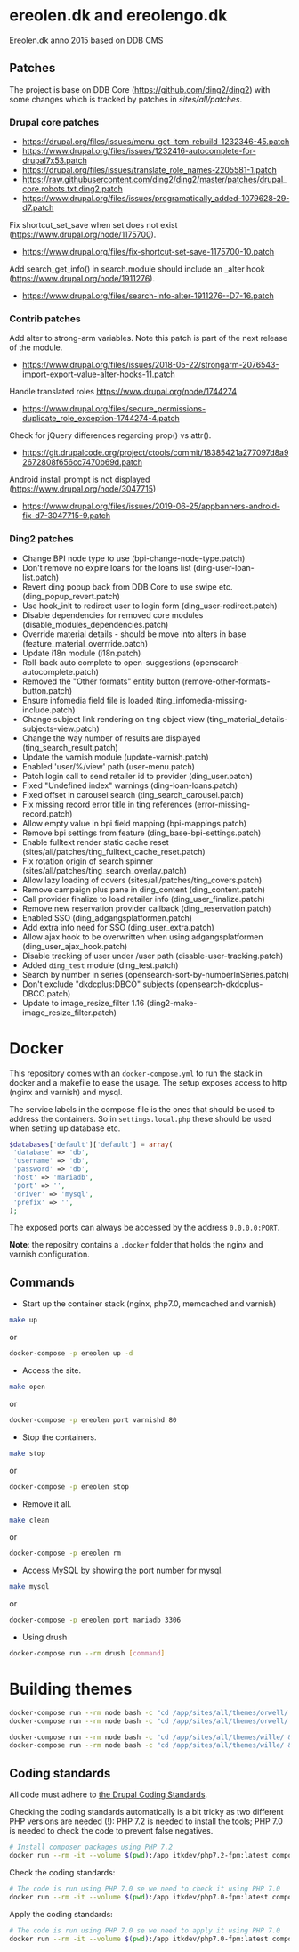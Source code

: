 ereolen.dk and ereolengo.dk
===========================

Ereolen.dk anno 2015 based on DDB CMS

## Patches

The project is base on DDB Core (https://github.com/ding2/ding2) with some changes
which is tracked by patches in _sites/all/patches_.

### Drupal core patches

* https://drupal.org/files/issues/menu-get-item-rebuild-1232346-45.patch
* https://www.drupal.org/files/issues/1232416-autocomplete-for-drupal7x53.patch
* https://drupal.org/files/issues/translate_role_names-2205581-1.patch
* https://raw.githubusercontent.com/ding2/ding2/master/patches/drupal_core.robots.txt.ding2.patch
* https://www.drupal.org/files/issues/programatically_added-1079628-29-d7.patch

Fix shortcut_set_save when set does not exist (https://www.drupal.org/node/1175700).
* https://www.drupal.org/files/fix-shortcut-set-save-1175700-10.patch

Add search_get_info() in search.module should include an _alter hook (https://www.drupal.org/node/1911276).
* https://www.drupal.org/files/search-info-alter-1911276--D7-16.patch

### Contrib patches

Add alter to strong-arm variables. Note this patch is part of the next release of the module.
* https://www.drupal.org/files/issues/2018-05-22/strongarm-2076543-import-export-value-alter-hooks-11.patch

Handle translated roles https://www.drupal.org/node/1744274
* https://www.drupal.org/files/secure_permissions-duplicate_role_exception-1744274-4.patch

Check for jQuery differences regarding prop() vs attr().
* https://git.drupalcode.org/project/ctools/commit/18385421a277097d8a92672808f656cc7470b69d.patch

Android install prompt is not displayed (https://www.drupal.org/node/3047715)
* https://www.drupal.org/files/issues/2019-06-25/appbanners-android-fix-d7-3047715-9.patch

### Ding2 patches

* Change BPI node type to use (bpi-change-node-type.patch)
* Don't remove no expire loans for the loans list (ding-user-loan-list.patch)
* Revert ding popup back from DDB Core to use swipe etc. (ding_popup_revert.patch)
* Use hook_init to redirect user to login form (ding_user-redirect.patch)
* Disable dependencies for removed core modules (disable_modules_dependencies.patch)
* Override material details - should be move into alters in base (feature_material_overrride.patch)
* Update i18n module (i18n.patch)
* Roll-back auto complete to open-suggestions (opensearch-autocomplete.patch)
* Removed the "Other formats" entity button (remove-other-formats-button.patch)
* Ensure infomedia field file is loaded (ting_infomedia-missing-include.patch)
* Change subject link rendering on ting object view (ting_material_details-subjects-view.patch)
* Change the way number of results are displayed (ting_search_result.patch)
* Update the varnish module (update-varnish.patch)
* Enabled 'user/%/view' path (user-menu.patch)
* Patch login call to send retailer id to provider (ding_user.patch)
* Fixed "Undefined index" warnings (ding-loan-loans.patch)
* Fixed offset in carousel search (ting_search_carousel.patch)
* Fix missing record error title in ting references (error-missing-record.patch)
* Allow empty value in bpi field mapping (bpi-mappings.patch)
* Remove bpi settings from feature (ding_base-bpi-settings.patch)
* Enable fulltext render static cache reset (sites/all/patches/ting_fulltext_cache_reset.patch)
* Fix rotation origin of search spinner (sites/all/patches/ting_search_overlay.patch)
* Allow lazy loading of covers (sites/all/patches/ting_covers.patch)
* Remove campaign plus pane in ding_content (ding_content.patch)
* Call provider finalize to load retailer info (ding_user_finalize.patch)
* Remove new reservation provider callback (ding_reservation.patch)
* Enabled SSO (ding_adgangsplatformen.patch)
* Add extra info need for SSO (ding_user_extra.patch)
* Allow ajax hook to be overwritten when using adgangsplatformen (ding_user_ajax_hook.patch)
* Disable tracking of user under /user path (disable-user-tracking.patch)
* Added `ding_test` module (ding_test.patch)
* Search by number in series (opensearch-sort-by-numberInSeries.patch)
* Don't exclude "dkdcplus:DBCO" subjects (opensearch-dkdcplus-DBCO.patch)
* Update to image_resize_filter 1.16 (ding2-make-image_resize_filter.patch)

# Docker
This repository comes with an `docker-compose.yml` to run the stack in
docker and a makefile to ease the usage. The setup exposes access to
http (nginx and varnish) and mysql.

The service labels in the compose file is the ones that should be used
to address the containers. So in `settings.local.php` these should be
used when setting up database etc.

```php
$databases['default']['default'] = array(
 'database' => 'db',
 'username' => 'db',
 'password' => 'db',
 'host' => 'mariadb',
 'port' => '',
 'driver' => 'mysql',
 'prefix' => '',
);
```

The exposed ports can always be accessed by the address `0.0.0.0:PORT`.

__Note__: the repositry contains a `.docker` folder that holds the nginx and varnish configuration.

## Commands

* Start up the container stack (nginx, php7.0, memcached and varnish)

```sh
make up
```
or
```sh
docker-compose -p ereolen up -d
```

* Access the site.

```sh
make open
```
or
```sh
docker-compose -p ereolen port varnishd 80
```

* Stop the containers.

```sh
make stop
```
or
```sh
docker-compose -p ereolen stop
```

* Remove it all.

```sh
make clean
```
or
```sh
docker-compose -p ereolen rm
```

* Access MySQL by showing the port number for mysql.

```sh
make mysql
```
or
```sh
docker-compose -p ereolen port mariadb 3306
```

* Using drush

```sh
docker-compose run --rm drush [command]
```


# Building themes

```sh
docker-compose run --rm node bash -c "cd /app/sites/all/themes/orwell/ && yarn install"
docker-compose run --rm node bash -c "cd /app/sites/all/themes/orwell/ && yarn build"
```

```sh
docker-compose run --rm node bash -c "cd /app/sites/all/themes/wille/ && yarn install"
docker-compose run --rm node bash -c "cd /app/sites/all/themes/wille/ && yarn build"
```

## Coding standards

All code must adhere to [the Drupal Coding
Standards](https://www.drupal.org/docs/develop/standards).

Checking the coding standards automatically is a bit tricky as two different PHP
versions are needed (!): PHP 7.2 is needed to install the tools; PHP 7.0 is
needed to check the code to prevent false negatives.

```sh
# Install composer packages using PHP 7.2
docker run --rm -it --volume $(pwd):/app itkdev/php7.2-fpm:latest composer install
```

Check the coding standards:

```sh
# The code is run using PHP 7.0 se we need to check it using PHP 7.0
docker run --rm -it --volume $(pwd):/app itkdev/php7.0-fpm:latest composer coding-standards-check
```

Apply the coding standards:

```sh
# The code is run using PHP 7.0 se we need to apply it using PHP 7.0
docker run --rm -it --volume $(pwd):/app itkdev/php7.0-fpm:latest composer coding-standards-apply
```
